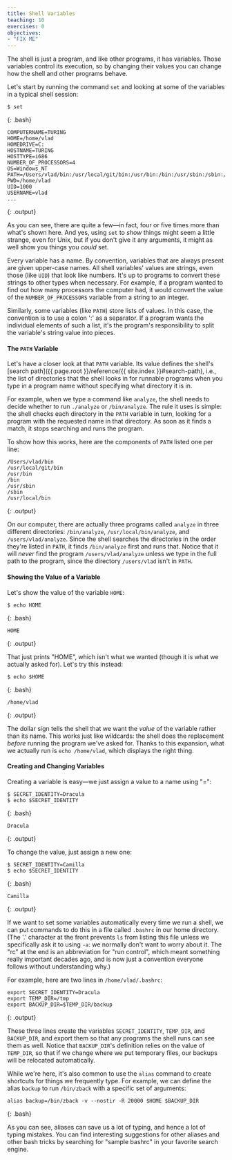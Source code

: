 ```yaml
---
title: Shell Variables
teaching: 10
exercises: 0
objectives:
- "FIX ME"
---
```

The shell is just a program, and like other programs, it has variables.
Those variables control its execution,
so by changing their values
you can change how the shell and other programs behave.

Let's start by running the command `set` and looking at some of the variables in a typical shell session:

~~~
$ set
~~~
{: .bash}
~~~
COMPUTERNAME=TURING
HOME=/home/vlad
HOMEDRIVE=C:
HOSTNAME=TURING
HOSTTYPE=i686
NUMBER_OF_PROCESSORS=4
OS=Windows_NT
PATH=/Users/vlad/bin:/usr/local/git/bin:/usr/bin:/bin:/usr/sbin:/sbin:/usr/local/bin
PWD=/home/vlad
UID=1000
USERNAME=vlad
...
~~~
{: .output}

As you can see, there are quite a few&mdash;in fact, four or five times more than what's shown here.
And yes,
using `set` to *show* things might seem a little strange,
even for Unix,
but if you don't give it any arguments,
it might as well show you things you *could* set.

Every variable has a name.
By convention, variables that are always present are given upper-case names.
All shell variables' values are strings, even those (like `UID`) that look like numbers.
It's up to programs to convert these strings to other types when necessary.
For example, if a program wanted to find out how many processors the computer had,
it would convert the value of the `NUMBER_OF_PROCESSORS` variable from a string to an integer.

Similarly, some variables (like `PATH`) store lists of values.
In this case, the convention is to use a colon ':' as a separator.
If a program wants the individual elements of such a list,
it's the program's responsibility to split the variable's string value into pieces.

#### The `PATH` Variable

Let's have a closer look at that `PATH` variable.
Its value defines the shell's [search path]({{ page.root }}/reference/{{ site.index }}#search-path),
i.e., the list of directories that the shell looks in for runnable programs
when you type in a program name without specifying what directory it is in.

For example,
when we type a command like `analyze`,
the shell needs to decide whether to run `./analyze` or `/bin/analyze`.
The rule it uses is simple:
the shell checks each directory in the `PATH` variable in turn,
looking for a program with the requested name in that directory.
As soon as it finds a match, it stops searching and runs the program.

To show how this works,
here are the components of `PATH` listed one per line:

~~~
/Users/vlad/bin
/usr/local/git/bin
/usr/bin
/bin
/usr/sbin
/sbin
/usr/local/bin
~~~
{: .output}

On our computer,
there are actually three programs called `analyze`
in three different directories:
`/bin/analyze`,
`/usr/local/bin/analyze`,
and `/users/vlad/analyze`.
Since the shell searches the directories in the order they're listed in `PATH`,
it finds `/bin/analyze` first and runs that.
Notice that it will *never* find the program `/users/vlad/analyze`
unless we type in the full path to the program,
since the directory `/users/vlad` isn't in `PATH`.

#### Showing the Value of a Variable

Let's show the value of the variable `HOME`:

~~~
$ echo HOME
~~~
{: .bash}
~~~
HOME
~~~
{: .output}

That just prints "HOME", which isn't what we wanted
(though it is what we actually asked for).
Let's try this instead:

~~~
$ echo $HOME
~~~
{: .bash}
~~~
/home/vlad
~~~
{: .output}

The dollar sign tells the shell that we want the *value* of the variable
rather than its name.
This works just like wildcards:
the shell does the replacement *before* running the program we've asked for.
Thanks to this expansion, what we actually run is `echo /home/vlad`,
which displays the right thing.

#### Creating and Changing Variables

Creating a variable is easy&mdash;we just assign a value to a name using "=":

~~~
$ SECRET_IDENTITY=Dracula
$ echo $SECRET_IDENTITY
~~~
{: .bash}
~~~
Dracula
~~~
{: .output}

To change the value, just assign a new one:

~~~
$ SECRET_IDENTITY=Camilla
$ echo $SECRET_IDENTITY
~~~
{: .bash}
~~~
Camilla
~~~
{: .output}

If we want to set some variables automatically every time we run a shell,
we can put commands to do this in a file called `.bashrc` in our home directory.
(The '.' character at the front prevents `ls` from listing this file
unless we specifically ask it to using `-a`:
we normally don't want to worry about it.
The "rc" at the end is an abbreviation for "run control",
which meant something really important decades ago,
and is now just a convention everyone follows without understanding why.)

For example,
here are two lines in `/home/vlad/.bashrc`:

~~~
export SECRET_IDENTITY=Dracula
export TEMP_DIR=/tmp
export BACKUP_DIR=$TEMP_DIR/backup
~~~
{: .output}

These three lines create the variables `SECRET_IDENTITY`,
`TEMP_DIR`,
and `BACKUP_DIR`,
and export them so that any programs the shell runs can see them as well.
Notice that `BACKUP_DIR`'s definition relies on the value of `TEMP_DIR`,
so that if we change where we put temporary files,
our backups will be relocated automatically.

While we're here,
it's also common to use the `alias` command to create shortcuts for things we frequently type.
For example, we can define the alias `backup`
to run `/bin/zback` with a specific set of arguments:

~~~
alias backup=/bin/zback -v --nostir -R 20000 $HOME $BACKUP_DIR
~~~
{: .bash}

As you can see,
aliases can save us a lot of typing, and hence a lot of typing mistakes.
You can find interesting suggestions for other aliases
and other bash tricks by searching for "sample bashrc"
in your favorite search engine.
